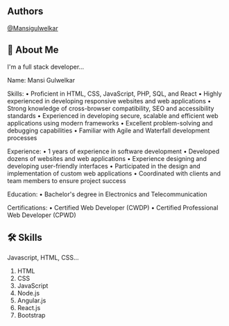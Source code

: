 ## Authors
[@Mansigulwelkar](https://github.com/Mansigulwelka)


## 🚀 About Me
I'm a full stack developer...



Name: 
Mansi Gulwelkar

Skills:
• Proficient in HTML, CSS, JavaScript, PHP, SQL, and React
• Highly experienced in developing responsive websites and web applications
• Strong knowledge of cross-browser compatibility, SEO and accessibility standards
• Experienced in developing secure, scalable and efficient web applications using modern frameworks
• Excellent problem-solving and debugging capabilities
• Familiar with Agile and Waterfall development processes

Experience:
• 1 years of experience in software development
• Developed dozens of websites and web applications
• Experience designing and developing user-friendly interfaces
• Participated in the design and implementation of custom web applications
• Coordinated with clients and team members to ensure project success

Education:
• Bachelor's degree in Electronics and Telecommunication

Certifications:
• Certified Web Developer (CWDP)
• Certified Professional Web Developer (CPWD)
## 🛠 Skills
Javascript, HTML, CSS...
1. HTML
2. CSS
3. JavaScript
4. Node.js
5. Angular.js
6. React.js
7. Bootstrap

